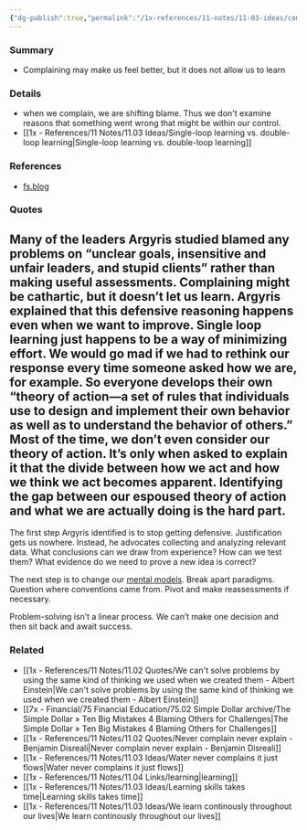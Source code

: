 ```yaml
---
{"dg-publish":true,"permalink":"/1x-references/11-notes/11-03-ideas/complaining-blocks-learning/","title":"Complaining blocks learning","created":"2024-06-20T13:52:38.759+03:00","updated":"2024-06-20T13:58:21.015+03:00"}
---
```



### Summary
- Complaining may make us feel better, but it does not allow us to learn

### Details
- when we complain, we are shifting blame. Thus we don't examine reasons that something went wrong that might be within our control.
- [[1x - References/11 Notes/11.03 Ideas/Single-loop learning vs. double-loop learning\|Single-loop learning vs. double-loop learning]]

### References
- [fs.blog](https://fs.blog/double-loop-learning/)

### Quotes
Many of the leaders Argyris studied blamed any problems on “unclear goals, insensitive and unfair leaders, and stupid clients” rather than making useful assessments. **Complaining might be cathartic, but it doesn’t let us learn**. Argyris explained that this defensive reasoning happens even when we want to improve. Single loop learning just happens to be a way of minimizing effort. We would go mad if we had to rethink our response every time someone asked how we are, for example. So everyone develops their own “theory of action—a set of rules that individuals use to design and implement their own behavior as well as to understand the behavior of others.” Most of the time, we don’t even consider our theory of action. It’s only when asked to explain it that the divide between how we act and how we think we act becomes apparent. Identifying the gap between our espoused theory of action and what we are actually doing is the hard part.
- 
The first step Argyris identified is to stop getting defensive. Justification gets us nowhere. Instead, he advocates collecting and analyzing relevant data. What conclusions can we draw from experience? How can we test them? What evidence do we need to prove a new idea is correct?

The next step is to change our [mental models](https://fs.blog/mental-models/). Break apart paradigms. Question where conventions came from. Pivot and make reassessments if necessary.

Problem-solving isn’t a linear process. We can’t make one decision and then sit back and await success.

### Related
- [[1x - References/11 Notes/11.02 Quotes/We can't solve problems by using the same kind of thinking we used when we created them - Albert Einstein\|We can't solve problems by using the same kind of thinking we used when we created them - Albert Einstein]]
- [[7x - Financial/75 Financial Education/75.02 Simple Dollar archive/The Simple Dollar » Ten Big Mistakes 4 Blaming Others for Challenges\|The Simple Dollar » Ten Big Mistakes 4 Blaming Others for Challenges]]
- [[1x - References/11 Notes/11.02 Quotes/Never complain never explain - Benjamin Disreali\|Never complain never explain - Benjamin Disreali]]
- [[1x - References/11 Notes/11.03 Ideas/Water never complains it just flows\|Water never complains it just flows]]
- [[1x - References/11 Notes/11.04 Links/learning\|learning]]
- [[1x - References/11 Notes/11.03 Ideas/Learning skills takes time\|Learning skills takes time]]
- [[1x - References/11 Notes/11.03 Ideas/We learn continously throughout our lives\|We learn continously throughout our lives]]